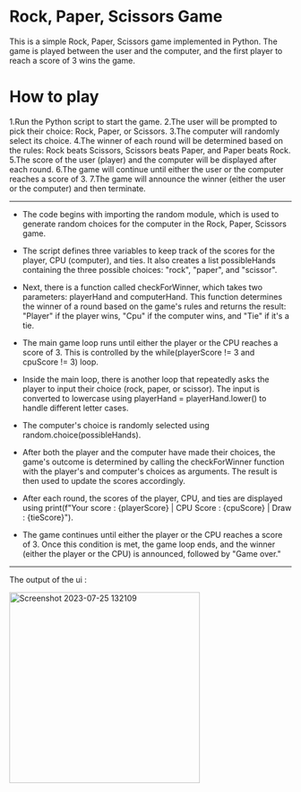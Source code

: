 # **Rock, Paper, Scissors Game**
This is a simple Rock, Paper, Scissors game implemented in Python. The game is played between the user and the computer, and the first player to reach a score of 3 wins the game.

# **How to play**

1.Run the Python script to start the game.
2.The user will be prompted to pick their choice: Rock, Paper, or Scissors.
3.The computer will randomly select its choice.
4.The winner of each round will be determined based on the rules: Rock beats Scissors, Scissors beats Paper, and Paper beats Rock.
5.The score of the user (player) and the computer will be displayed after each round.
6.The game will continue until either the user or the computer reaches a score of 3.
7.The game will announce the winner (either the user or the computer) and then terminate.

-----------------------------------------------------------------------------------------------------------------------------------------------------------------------------

* The code begins with importing the random module, which is used to generate random choices for the computer in the Rock, Paper, Scissors game.

* The script defines three variables to keep track of the scores for the player, CPU (computer), and ties. It also creates a list possibleHands containing the three possible choices: "rock", "paper", and "scissor".

* Next, there is a function called checkForWinner, which takes two parameters: playerHand and computerHand. This function determines the winner of a round based on the game's rules and returns the result: "Player" if the player wins, "Cpu" if the computer wins, and "Tie" if it's a tie.

* The main game loop runs until either the player or the CPU reaches a score of 3. This is controlled by the while(playerScore != 3 and cpuScore != 3) loop.

* Inside the main loop, there is another loop that repeatedly asks the player to input their choice (rock, paper, or scissor). The input is converted to lowercase using playerHand = playerHand.lower() to handle different letter cases.

* The computer's choice is randomly selected using random.choice(possibleHands).

* After both the player and the computer have made their choices, the game's outcome is determined by calling the checkForWinner function with the player's and computer's choices as arguments. The result is then used to update the scores accordingly.

* After each round, the scores of the player, CPU, and ties are displayed using print(f"Your score : {playerScore} | CPU Score : {cpuScore} | Draw : {tieScore}").

* The game continues until either the player or the CPU reaches a score of 3. Once this condition is met, the game loop ends, and the winner (either the player or the CPU) is announced, followed by "Game over."


-----------------------------------------------------------------------------------------------------------------------------------------------------------------------------

The output of the ui :

<img width="340" alt="Screenshot 2023-07-25 132109" src="https://github.com/Unknown-333/Rock_Paper_Scissor_game/assets/90232393/65d46bd3-e7a2-4861-9fcf-50f5e7785773">

